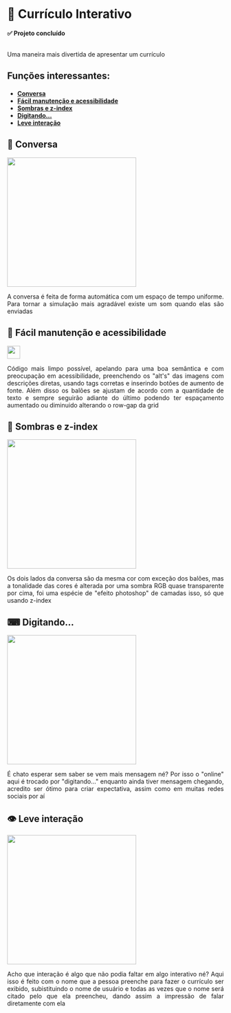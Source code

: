 <div align="justify">
<h1>&#x1F4C4 Currículo Interativo	</h1>
<b>&#x2705 Projeto concluído</b>
<br></br>
<p>Uma maneira mais divertida de apresentar um currículo</p>
<h2>Funções interessantes:</h2>
<h4><ul>
<li><a href="#conversa">Conversa</a></li>
<li><a href="#facilmanutencao">Fácil manutenção e acessibilidade</a></li>
<li><a href="#sombrasezindex">Sombras e z-index</a></li>
<li><a href="#digitando">Digitando...</a></li>
<li><a href="#interacao">Leve interação</a></li>
</h4>


</ul>

<a id="conversa">
<h2>&#x1F4AC; Conversa</h2>
<img height="300em" src="https://user-images.githubusercontent.com/104655361/180349843-a6953911-0a7b-4fae-ac0f-a9159c75c344.gif">
<p>A conversa é feita de forma automática com um espaço de tempo uniforme. Para tornar a simulação mais agradável existe um som quando elas são enviadas</p> </a>


<a id="facilmanutencao">
<h2>&#x1F527;	Fácil manutenção e acessibilidade</h2>
<img height="30em" src="https://user-images.githubusercontent.com/104655361/180116996-8fadd3ef-4264-4a5f-9c2a-d8a28f1c4fd6.jpg">
<p>Código mais limpo possível, apelando para uma boa semântica e com preocupação em acessibilidade, preenchendo os "alt's" das imagens com descrições diretas, usando tags corretas e inserindo botões de aumento de fonte. Além disso os balões se ajustam de acordo com a quantidade de texto e sempre seguirão adiante do último podendo ter espaçamento aumentado ou diminuido alterando o row-gap da grid</p></a>

<a id="sombrasezindex">
<h2>&#x1F465;	Sombras e z-index</h2>
<img height="300em" src="https://user-images.githubusercontent.com/104655361/180345507-af50ad76-19d2-4b71-b9f0-f65cabdeb071.gif">
<p>Os dois lados da conversa são da mesma cor com exceção dos balões, mas a tonalidade das cores é alterada por uma sombra RGB quase transparente por cima, foi uma espécie de "efeito photoshop" de camadas isso, só que usando z-index</p> 
</a>

<a id="digitando">
<h2>&#x2328;	Digitando...</h2>
<img height="300em" src="https://user-images.githubusercontent.com/104655361/180370767-394b0e80-a6ea-446d-9d71-f99aa05c3fe5.gif">
<p>É chato esperar sem saber se vem mais mensagem né? Por isso o "online" aqui é trocado por "digitando..." enquanto ainda tiver mensagem chegando, acredito ser ótimo para criar expectativa, assim como em muitas redes sociais por aí</p> </a>

<a id="interacao">
<h2>&#x1F441;	Leve interação</h2>
<img height="300em" src="https://user-images.githubusercontent.com/104655361/180371730-54e3c4e6-521b-47ab-87b4-5ad118bcd033.png">
<p>Acho que interação é algo que não podia faltar em algo interativo né? Aqui isso é feito com o nome que a pessoa preenche para fazer o currículo ser exibido, subistituindo o nome de usuário e todas as vezes que o nome será citado pelo que ela preencheu, dando assim a impressão de falar diretamente com ela</p>
</div>
